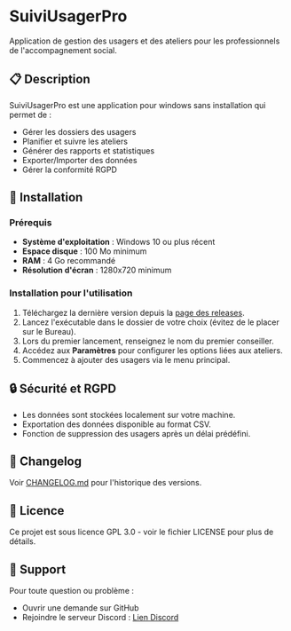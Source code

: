 # SuiviUsagerPro

Application de gestion des usagers et des ateliers pour les professionnels de l'accompagnement social.

## 📋 Description

SuiviUsagerPro est une application pour windows sans installation qui permet de :
- Gérer les dossiers des usagers
- Planifier et suivre les ateliers
- Générer des rapports et statistiques
- Exporter/Importer des données
- Gérer la conformité RGPD

## 🚀 **Installation**

### **Prérequis**

- **Système d'exploitation** : Windows 10 ou plus récent  
- **Espace disque** : 100 Mo minimum  
- **RAM** : 4 Go recommandé  
- **Résolution d'écran** : 1280x720 minimum  

### **Installation pour l'utilisation**

1. Téléchargez la dernière version depuis la [page des releases](https://github.com/Idao-dev/Suivi_Usager_Pro/releases).  
2. Lancez l'exécutable dans le dossier de votre choix (évitez de le placer sur le Bureau).  
3. Lors du premier lancement, renseignez le nom du premier conseiller.  
4. Accédez aux **Paramètres** pour configurer les options liées aux ateliers.  
5. Commencez à ajouter des usagers via le menu principal.  

## 🔒 **Sécurité et RGPD**

- Les données sont stockées localement sur votre machine.  
- Exportation des données disponible au format CSV.  
- Fonction de suppression des usagers après un délai prédéfini.  

## 📝 Changelog

Voir [CHANGELOG.md](https://github.com/Idao-dev/Suivi_Usager_Pro/blob/main/CHANGELOG.md) pour l'historique des versions.

## 📄 Licence

Ce projet est sous licence GPL 3.0 - voir le fichier LICENSE pour plus de détails.

## 👥 Support

Pour toute question ou problème :
- Ouvrir une demande sur GitHub
- Rejoindre le serveur Discord : [Lien Discord](https://discord.gg/FD4DdWEQ)



